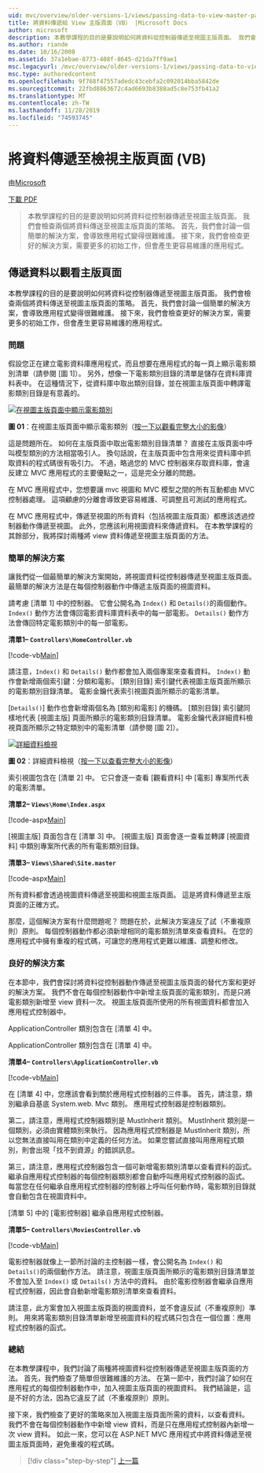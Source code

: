 ```yaml
---
uid: mvc/overview/older-versions-1/views/passing-data-to-view-master-pages-vb
title: 將資料傳遞給 View 主版頁面（VB） |Microsoft Docs
author: microsoft
description: 本教學課程的目的是要說明如何將資料從控制器傳遞至視圖主版頁面。 我們會檢查兩個將資料傳送到 view m 的策略 。
ms.author: riande
ms.date: 10/16/2008
ms.assetid: 37a1ebae-8773-408f-8645-d21da7ff9ae1
msc.legacyurl: /mvc/overview/older-versions-1/views/passing-data-to-view-master-pages-vb
msc.type: authoredcontent
ms.openlocfilehash: 9f768f47557adedc43cebfa2c092014bba5842de
ms.sourcegitcommit: 22fbd8863672c4ad6693b8388ad5c8e753fb41a2
ms.translationtype: MT
ms.contentlocale: zh-TW
ms.lasthandoff: 11/28/2019
ms.locfileid: "74593745"
---
```

# <a name="passing-data-to-view-master-pages-vb"></a>將資料傳遞至檢視主版頁面 (VB)

由[Microsoft](https://github.com/microsoft)

[下載 PDF](https://download.microsoft.com/download/e/f/3/ef3f2ff6-7424-48f7-bdaa-180ef64c3490/ASPNET_MVC_Tutorial_13_VB.pdf)

> 本教學課程的目的是要說明如何將資料從控制器傳遞至視圖主版頁面。 我們會檢查兩個將資料傳送至視圖主版頁面的策略。 首先，我們會討論一個簡單的解決方案，會導致應用程式變得很難維護。 接下來，我們會檢查更好的解決方案，需要更多的初始工作，但會產生更容易維護的應用程式。

## <a name="passing-data-to-view-master-pages"></a>傳遞資料以觀看主版頁面

本教學課程的目的是要說明如何將資料從控制器傳遞至視圖主版頁面。 我們會檢查兩個將資料傳送至視圖主版頁面的策略。 首先，我們會討論一個簡單的解決方案，會導致應用程式變得很難維護。 接下來，我們會檢查更好的解決方案，需要更多的初始工作，但會產生更容易維護的應用程式。

### <a name="the-problem"></a>問題

假設您正在建立電影資料庫應用程式，而且想要在應用程式的每一頁上顯示電影類別清單（請參閱 [圖 1]）。 另外，想像一下電影類別目錄的清單是儲存在資料庫資料表中。 在這種情況下，從資料庫中取出類別目錄，並在視圖主版頁面中轉譯電影類別目錄是有意義的。

[![在視圖主版頁面中顯示電影類別](passing-data-to-view-master-pages-vb/_static/image2.png)](passing-data-to-view-master-pages-vb/_static/image1.png)

**圖 01**：在視圖主版頁面中顯示電影類別（[按一下以觀看完整大小的影像](passing-data-to-view-master-pages-vb/_static/image3.png)）

這是問題所在。 如何在主版頁面中取出電影類別目錄清單？ 直接在主版頁面中呼叫模型類別的方法相當吸引人。 換句話說，在主版頁面中包含用來從資料庫中抓取資料的程式碼很有吸引力。 不過，略過您的 MVC 控制器來存取資料庫，會違反建立 MVC 應用程式的主要優點之一，這是完全分離的問題。

在 MVC 應用程式中，您想要讓 mvc 視圖和 MVC 模型之間的所有互動都由 MVC 控制器處理。 這項顧慮的分離會導致更容易維護、可調整且可測試的應用程式。

在 MVC 應用程式中，傳遞至視圖的所有資料（包括視圖主版頁面）都應該透過控制器動作傳遞至視圖。 此外，您應該利用視圖資料來傳遞資料。 在本教學課程的其餘部分，我將探討兩種將 view 資料傳遞至視圖主版頁面的方法。

### <a name="the-simple-solution"></a>簡單的解決方案

讓我們從一個最簡單的解決方案開始，將視圖資料從控制器傳遞至視圖主版頁面。 最簡單的解決方法是在每個控制器動作中傳遞主版頁面的視圖資料。

請考慮 [清單 1] 中的控制器。 它會公開名為 `Index()` 和 `Details()`的兩個動作。 `Index()` 動作方法會傳回電影資料庫資料表中的每一部電影。 `Details()` 動作方法會傳回特定電影類別中的每一部電影。

**清單1– `Controllers\HomeController.vb`**

[!code-vb[Main](passing-data-to-view-master-pages-vb/samples/sample1.vb)]

請注意，`Index()` 和 `Details()` 動作都會加入兩個專案來查看資料。 `Index()` 動作會新增兩個索引鍵：分類和電影。 [類別目錄] 索引鍵代表視圖主版頁面所顯示的電影類別目錄清單。 電影金鑰代表索引視圖頁面所顯示的電影清單。

[`Details()`] 動作也會新增兩個名為 [類別和電影] 的機碼。 [類別目錄] 索引鍵同樣地代表 [視圖主版] 頁面所顯示的電影類別目錄清單。 電影金鑰代表詳細資料檢視頁面所顯示之特定類別中的電影清單（請參閱 [圖 2]）。

[![詳細資料檢視](passing-data-to-view-master-pages-vb/_static/image5.png)](passing-data-to-view-master-pages-vb/_static/image4.png)

**圖 02**：詳細資料檢視（[按一下以查看完整大小的影像](passing-data-to-view-master-pages-vb/_static/image6.png)）

索引視圖包含在 [清單 2] 中。 它只會逐一查看 [觀看資料] 中 [電影] 專案所代表的電影清單。

**清單2– `Views\Home\Index.aspx`**

[!code-aspx[Main](passing-data-to-view-master-pages-vb/samples/sample2.aspx)]

[視圖主版] 頁面包含在 [清單 3] 中。 [視圖主版] 頁面會逐一查看並轉譯 [視圖資料] 中類別專案所代表的所有電影類別目錄。

**清單3– `Views\Shared\Site.master`**

[!code-aspx[Main](passing-data-to-view-master-pages-vb/samples/sample3.aspx)]

所有資料都會透過視圖資料傳遞至視圖和視圖主版頁面。 這是將資料傳遞至主版頁面的正確方式。

那麼，這個解決方案有什麼問題呢？ 問題在於，此解決方案違反了試（不重複原則）原則。 每個控制器動作都必須新增相同的電影類別清單來查看資料。 在您的應用程式中擁有重複的程式碼，可讓您的應用程式更難以維護、調整和修改。

### <a name="the-good-solution"></a>良好的解決方案

在本節中，我們會探討將資料從控制器動作傳遞至視圖主版頁面的替代方案和更好的解決方案。 我們不會在每個控制器動作中新增主版頁面的電影類別，而是只將電影類別新增至 view 資料一次。 視圖主版頁面所使用的所有視圖資料都會加入應用程式控制器中。

ApplicationController 類別包含在 [清單 4] 中。

ApplicationController 類別包含在 [清單 4] 中。

**清單4– `Controllers\ApplicationController.vb`**

[!code-vb[Main](passing-data-to-view-master-pages-vb/samples/sample4.vb)]

在 [清單 4] 中，您應該會看到關於應用程式控制器的三件事。 首先，請注意，類別繼承自基底 System.web. Mvc 類別。 應用程式控制器是控制器類別。

第二，請注意，應用程式控制器類別是 MustInherit 類別。 MustInherit 類別是一個類別，必須由實體類別來執行。 因為應用程式控制器是 MustInherit 類別，所以您無法直接叫用在類別中定義的任何方法。 如果您嘗試直接叫用應用程式類別，則會出現「找不到資源」的錯誤訊息。

第三，請注意，應用程式控制器包含一個可新增電影類別清單以查看資料的函式。 繼承自應用程式控制器的每個控制器類別都會自動呼叫應用程式控制器的函式。 每當您在任何繼承自應用程式控制器的控制器上呼叫任何動作時，電影類別目錄就會自動包含在視圖資料中。

[清單 5] 中的 [電影控制器] 繼承自應用程式控制器。

**清單5– `Controllers\MoviesController.vb`**

[!code-vb[Main](passing-data-to-view-master-pages-vb/samples/sample5.vb)]

電影控制器就像上一節所討論的主控制器一樣，會公開名為 `Index()` 和 `Details()`的兩個動作方法。 請注意，視圖主版頁面所顯示的電影類別目錄清單並不會加入至 `Index()` 或 `Details()` 方法中的資料。 由於電影控制器會繼承自應用程式控制器，因此會自動新增電影類別清單來查看資料。

請注意，此方案會加入視圖主版頁面的視圖資料，並不會違反試（不重複原則）準則。 用來將電影類別目錄清單新增至視圖資料的程式碼只包含在一個位置：應用程式控制器的函式。

### <a name="summary"></a>總結

在本教學課程中，我們討論了兩種將視圖資料從控制器傳遞至視圖主版頁面的方法。 首先，我們檢查了簡單但很難維護的方法。 在第一節中，我們討論了如何在應用程式的每個控制器動作中，加入視圖主版頁面的視圖資料。 我們結論是，這是不好的方法，因為它違反了試（不重複原則）原則。

接下來，我們檢查了更好的策略來加入視圖主版頁面所需的資料，以查看資料。 我們不會在每個控制器動作中新增 view 資料，而是只在應用程式控制器內新增一次 view 資料。 如此一來，您可以在 ASP.NET MVC 應用程式中將資料傳遞至視圖主版頁面時，避免重複的程式碼。

> [!div class="step-by-step"]
> [上一篇](creating-page-layouts-with-view-master-pages-vb.md)
